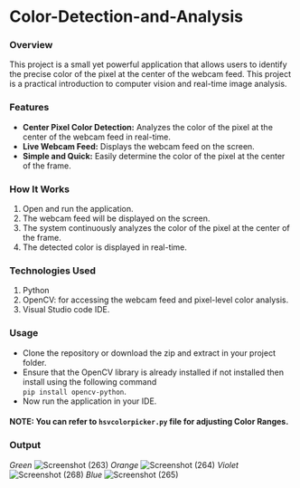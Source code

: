# Color-Detection-and-Analysis

### Overview
This project is a small yet powerful application that allows users to identify the precise color of the pixel at the center of the webcam feed. This project is a practical introduction to computer vision and real-time image analysis.
### Features
* **Center Pixel Color Detection:** Analyzes the color of the pixel at the center of the webcam feed in real-time.
* **Live Webcam Feed:** Displays the webcam feed on the screen.
* **Simple and Quick:** Easily determine the color of the pixel at the center of the frame.
### How It Works
1. Open and run the application.
2. The webcam feed will be displayed on the screen.
3. The system continuously analyzes the color of the pixel at the center of the frame.
4. The detected color is displayed in real-time.
### Technologies Used
1. Python
2. OpenCV: for accessing the webcam feed and pixel-level color analysis.
3. Visual Studio code IDE.
### Usage
* Clone the repository or download the zip and extract in your project folder.
* Ensure that the OpenCV library is already installed if not installed then install using the following command </br>
  `pip install opencv-python`.
* Now run the application in your IDE.
#### NOTE: You can refer to `hsvcolorpicker.py` file for adjusting Color Ranges. 
### Output 
*_Green_*
![Screenshot (263)](https://github.com/SHAIK-AFSANA/colordetection/assets/146961917/9c680530-84c4-4e1a-b842-b0823ae5e939)
*_Orange_*
![Screenshot (264)](https://github.com/SHAIK-AFSANA/colordetection/assets/146961917/e1e2ba3f-5bf3-4bfb-9202-b6b09ad78d16) 
*_Violet_*
![Screenshot (268)](https://github.com/SHAIK-AFSANA/colordetection/assets/146961917/88e86f12-dc32-4f86-90a4-be629f866c6a) 
*_Blue_*
![Screenshot (265)](https://github.com/SHAIK-AFSANA/colordetection/assets/146961917/4e482413-f70f-449e-9709-2dad57923c17)
